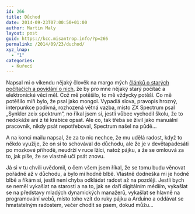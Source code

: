 ```yaml
---
id: 266
title: Důchod
date: 2014-09-23T07:00:50+01:00
author: Martin Maly
layout: post
guid: https://kcc.misantrop.info/?p=266
permalink: /2014/09/23/duchod/
xyz_lnap:
  - "1"
categories:
  - Kuřecí
---
```

Napsal mi o víkendu nějaký člověk na margo mých [článků o starých počítačích a povídání o nich](https://retrocip.cz/vyber-z-hroznu/), že by pro mne nějaký starý počítač a elektronické věci měl. Což mě potěšilo, to mě vždycky potěší. Co mě potěšilo míň bylo, že psal jako mongol. Vypadlá slova, pravopis hrozný, interpunkce podivná, rozhozená větná vazba, místo ZX Spectrum psal &#8222;Synkler zeix spektrum&#8220;, no říkal jsem si, jestli vůbec vychodil školu, že to nedokáže ani z té krabice opsat. Ale co, tak třeba se živil jako manuální pracovník, nikdy psát nepotřeboval, Spectrum našel na půdě&#8230;

A na konci mailu napsal, že za to nic nechce, že mu udělá radost, když to někdo využije, že on si to schovával do důchodu, ale že je v devětapadesáti po mozkové příhodě, neudrží v ruce lžíci, natož pájku, a že se omlouvá za to, jak píše, že se vlastně učí psát znovu.

Já si v tu chvíli uvědomil, o čem všem jsem říkal, že se tomu budu věnovat pořádně až v důchodu, a bylo mi hodně blbě. Vlastně dodneška mi je hodně blbě a říkám si, jestli není chyba odkládat radost až na později. Jestli bych se neměl vykašlat na starosti a na to, jak se daří digitálním médiím, vykašlat se na představy mladých dynamických manažerů, vykašlat se hlavně na programování webů, místo toho vzít do ruky pájku a Arduino a oddávat se hmatatelným radostem, večer chodit se psem, dokud můžu&#8230;